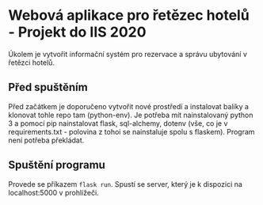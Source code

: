 # Webová aplikace pro řetězec hotelů - Projekt do IIS 2020
Úkolem je vytvořit informační systém pro rezervace a správu ubytování v řetězci hotelů.             

## Před spuštěním
Před začátkem je doporučeno vytvořit nové prostředí a instalovat balíky a klonovat tohle repo tam (python-env).
Je potřeba mít nainstalovaný python 3 a pomocí pip nainstalovat flask, sql-alchemy, dotenv (vše, co je v requirements.txt - polovina z tohoi se nainstaluje spolu s flaskem).
Program není potřeba překládat.

## Spuštění programu

Provede se příkazem `flask run`. Spustí se server, který je k dispozici na localhost:5000 v prohlížeči.
